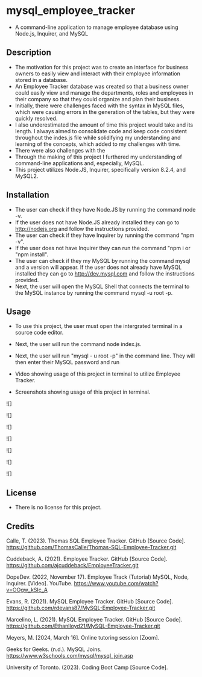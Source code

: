 # mysql_employee_tracker
- A command-line application to manage employee database using Node.js, Inquirer, and MySQL

## Description
- The motivation for this project was to create an interface for business owners to easily view and interact with their employee information stored in a database.
- An Employee Tracker database was created so that a business owner could easily view and manage the departments, roles and employees in their company so that they could organize and plan their business. 
- Initially, there were challenges faced with the syntax in MySQL files, which were causing errors in the generation of the tables, but they were quickly resolved. 
- I also underestimated the amount of time this project would take and its length. I always aimed to consolidate code and keep code consistent throughout the indes.js file while solidifying my understanding and learning of the concepts, which added to my challenges with time.
- There were also challenges with the 
- Through the making of this project I furthered my understanding of command-line applications and, especially, MySQL.
- This project utilizes Node.JS, Inquirer, specifically version 8.2.4, and MySQL2. 

## Installation
- The user can check if they have Node.JS by running the command node -v.
- If the user does not have Node.JS already installed they can go to http://nodejs.org and follow the instructions provided.
- The user can check if they have Inquirer by running the command "npm -v".
- If the user does not have Inquirer they can run the command "npm i or "npm install".
- The user can check if they my MySQL by running the command mysql and a version will appear. 
If the user does not already have MySQL installed they can go to http://dev.mysql.com and follow the instructions provided.
- Next, the user will open the MySQL Shell that connects the terminal to the MySQL instance by running the command mysql -u root -p.

## Usage
- To use this project, the user must open the intergrated terminal in a source code editor.
- Next, the user will run the command node index.js. 
- Next, the user will run "mysql - u root -p" in the command line. They will then enter their MySQL password and run

- Video showing usage of this project in terminal to utilize Employee Tracker. 


- Screenshots showing usage of this project in terminal.

![]

![]

![]

![]

![]

![]

![]

## License 
- There is no license for this project.

## Credits


Calle, T. (2023). Thomas SQL Employee Tracker. GitHub [Source Code]. https://github.com/ThomasCalle/Thomas-SQL-Employee-Tracker.git

Cuddeback, A. (2021). Employee Tracker. GitHub [Source Code]. https://github.com/ajcuddeback/EmployeeTracker.git

DopeDev. (2022, November 17). Employee Track (Tutorial) MySQL, Node, Inquirer. [Video]. YouTube. https://www.youtube.com/watch?v=OOgw_kSIc_A

Evans, R. (2021). MySQL Employee Tracker. GitHub [Source Code]. https://github.com/rdevans87/MySQL-Employee-Tracker.git

Marcelino, L. (2021). MySQL Employee Tracker. GitHub [Source Code]. https://github.com/Ethanlloyd21/MySQL-Employee-Tracker.git

Meyers, M. [2024, March 16]. Online tutoring session [Zoom].

Geeks for Geeks. (n.d.). MySQL Joins. https://www.w3schools.com/mysql/mysql_join.asp

University of Toronto. (2023). Coding Boot Camp [Source Code].